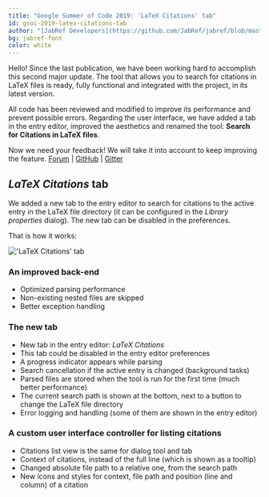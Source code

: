 ```yaml
---
title: "Google Summer of Code 2019: 'LaTeX Citations' tab"
id: gsoc-2019-latex-citations-tab
author: "[JabRef Developers](https://github.com/JabRef/jabref/blob/master/DEVELOPERS)"
bg: jabref-font
color: white
---
```


Hello!
Since the last publication, we have been working hard to accomplish this second major update.
The tool that allows you to search for citations in LaTeX files is ready, fully functional and integrated with the project, in its latest version.

All code has been reviewed and modified to improve its performance and prevent possible errors.
Regarding the user interface, we have added a tab in the entry editor, improved the aesthetics and renamed the tool: **Search for Citations in LaTeX files**.

Now we need your feedback!
We will take it into account to keep improving the feature.
[Forum](http://discourse.jabref.org/t/project-latex-integration-please-give-us-your-feedback/1660) |
[GitHub](https://github.com/JabRef/jabref/pull/5155) |
[Gitter](https://gitter.im/JabRef/jabref)

## _LaTeX Citations_ tab

We added a new tab to the entry editor to search for citations to the active entry in the LaTeX file directory (it can be configured in the _Library properties_ dialog).
The new tab can be disabled in the preferences.

That is how it works:

!['LaTeX Citations' tab](https://user-images.githubusercontent.com/12954316/62509787-d68a0a80-b80c-11e9-84f5-f894f965dc9e.gif)

### An improved back-end
- Optimized parsing performance
- Non-existing nested files are skipped
- Better exception handling

### The new tab
- New tab in the entry editor: _LaTeX Citations_
- This tab could be disabled in the entry editor preferences
- A progress indicator appears while parsing
- Search cancellation if the active entry is changed (background tasks)
- Parsed files are stored when the tool is run for the first time (much better performance)
- The current search path is shown at the bottom, next to a button to change the LaTeX file directory
- Error logging and handling (some of them are shown in the entry editor)

### A custom user interface controller for listing citations
- Citations list view is the same for dialog tool and tab
- Context of citations, instead of the full line (which is shown as a tooltip)
- Changed absolute file path to a relative one, from the search path
- New icons and styles for context, file path and position (line and column) of a citation
